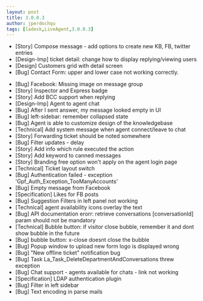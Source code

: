 ```yaml
---
layout: post
title: 3.0.0.3
author: jperdochqu
tags: [ladesk,LiveAgent,3.0.0.3]
---
```


- [Story] Compose message - add options to create new KB, FB, twitter entries
- [Design-Imp] ticket detail: change how to display replying/viewing users
- [Design] Customers grid with detail screen
- [Bug] Contact Form: upper and lower case not working correctly.

<!--more-->

- [Bug] Facebook: Missing image on message group
- [Story] Inspector and Express badge
- [Story] Add BCC support when replying
- [Design-Imp] Agent to agent chat
- [Bug] After I sent answer, my message looked empty in UI
- [Bug] left-sidebar: remember collapsed state
- [Bug] Agent is able to customize design of the knowledgebase
- [Technical] Add system message when agent connect/leave to chat
- [Story] Forwarding ticket should be noted somewhere
- [Bug] Filter updates - delay
- [Story] Add info which rule executed the action
- [Story] Add keyword to canned messages
- [Story] Branding free option won't apply on the agent login page
- [Technical] Ticket layout switch
- [Bug] Authentication failed - exception 'Gpf_Auth_Exception_TooManyAccounts'
- [Bug] Empty message from Facebook
- [Specification] Likes for FB posts
- [Bug] Suggestion Filters in left panel not working
- [Technical] agent availability icons overlay the text
- [Bug] API documentation erorr: retrieve conversations [conversationId] param should not be mandatory
- [Technical] Bubble button: if visitor close bubble, remember it and dont show bubble in the future
- [Bug] bubble button: x-close doesnt close the bubble
- [Bug] Popup window to upload new form logo is displayed wrong
- [Bug] &quot;New offline ticket&quot; notification bug
- [Bug] Task La_Task_DeleteDepartmentAndConversations threw exception
- [Bug] Chat support - agents available for chats - link not working
- [Specification] LDAP authentication plugin
- [Bug] Filter in left sidebar
- [Bug] Text encoding in parse mails
